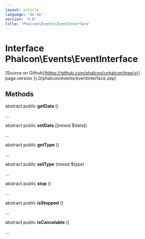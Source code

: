 ```yaml
---
layout: article
language: 'de-de'
version: '4.0'
title: 'Phalcon\Events\EventInterface'
---
```

# Interface **Phalcon\Events\EventInterface**

[Source on Github](https://github.com/phalcon/cphalcon/tree/v{{ page.version }}.0/phalcon/events/eventinterface.zep)

## Methods

abstract public **getData** ()

...

abstract public **setData** ([*mixed* $data])

...

abstract public **getType** ()

...

abstract public **setType** (*mixed* $type)

...

abstract public **stop** ()

...

abstract public **isStopped** ()

...

abstract public **isCancelable** ()

...